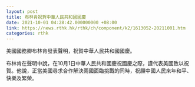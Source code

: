 ```yaml
---
layout: post
title: 布林肯祝賀中華人民共和國國慶
date: 2021-10-01 04:28:42.000000000 +08:00
link: https://news.rthk.hk/rthk/ch/component/k2/1613052-20211001.htm
categories: rthk
---
```


美國國務卿布林肯發表聲明，祝賀中華人民共和國國慶。

布林肯在聲明中說，在10月1日中華人民共和國慶祝國慶之際，謹代表美國致以祝賀。他說，正當美國尋求合作解決兩國面臨挑戰的同時，祝願中國人民來年和平、快樂及繁榮。
